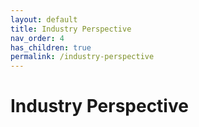 ```yaml
---
layout: default
title: Industry Perspective
nav_order: 4
has_children: true
permalink: /industry-perspective
---
```


# Industry Perspective
